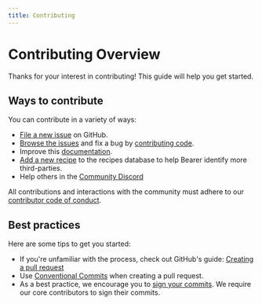 ```yaml
---
title: Contributing
---
```


# Contributing Overview

Thanks for your interest in contributing! This guide will help you get started.

## Ways to contribute

You can contribute in a variety of ways:
- [File a new issue](https://github.com/Bearer/bearer/issues/new/choose) on GitHub.
- [Browse the issues]({{meta.links.issues}}) and fix a bug by [contributing code](/contributing/code/).
- Improve this [documentation](/contributing/docs/).
- [Add a new recipe](/contributing/recipes/) to the recipes database to help Bearer identify more third-parties.
- Help others in the [Community Discord]({{meta.links.discord}})

All contributions and interactions with the community must adhere to our [contributor code of conduct](https://github.com/Bearer/bearer/blob/main/CODE_OF_CONDUCT.md).

## Best practices

Here are some tips to get you started:

- If you're unfamiliar with the process, check out GitHub's guide: [Creating a pull request](https://docs.github.com/en/pull-requests/collaborating-with-pull-requests/proposing-changes-to-your-work-with-pull-requests/creating-a-pull-request)
- Use [Conventional Commits](https://www.conventionalcommits.org/en/v1.0.0/) when creating a pull request.
- As a best practice, we encourage you to [sign your commits](https://docs.github.com/en/authentication/managing-commit-signature-verification/signing-commits). We require our core contributors to sign their commits.
